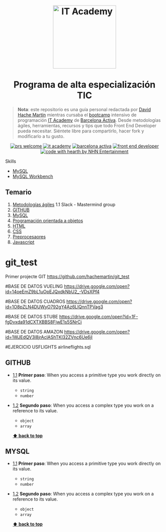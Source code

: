 <h1 align="center">
  <img src="https://cibernarium.barcelonactiva.cat/documents/10180/693138/IT+logo.png/1c84715b-b403-4f41-9b5d-8691f99dec40?t=1520933248611" alt="IT Academy" width=200">
  <br>
    <br> Programa de alta especialización TIC
  <br>
</h1>

> **Nota**: este repositorio es una guía personal redactada por [David Hache Martín](http://www.hachemartin.com) mientras cursaba el [bootcamp](https://en.wikipedia.org/wiki/Coding_bootcamp) intensivo de programación [IT Academy](https://cibernarium.barcelonactiva.cat/it-academy) de [Barcelona Activa](http://www.barcelonactiva.cat). Desde metodologías ágiles, herramientas, recursos y tips que todo Front End Developer pueda necesitar. Siéntete libre para compartirlo, hacer fork y modificarlo a tu gusto.

<div align="center"> 
  
 [![prs welcome](https://img.shields.io/badge/PRs-welcome-brightgreen.svg?style=flat-square)](http://makeapullrequest.com)
 [![it academy](https://img.shields.io/badge/IT%20Academy-2018-d50283.svg)](https://cibernarium.barcelonactiva.cat/it-academy)
 [![barcelona activa](https://img.shields.io/badge/Barcelona-Activa-0084B4.svg)](http://www.barcelonactiva.cat)
 [![front end developer](https://img.shields.io/badge/developer-front--end-blue.svg)](https://en.wikipedia.org/wiki/Front-end_web_development)
 [![code with hearth by NHN Entertainment](https://img.shields.io/badge/%3C%2F%3E%20with%20%E2%99%A5%20by-Hache%20Martin-ff1414.svg)](https://github.com/hachemartin)
 
 </div>
 
 
Skills
  - [MySQL](https://dev.mysql.com/doc/refman/8.0/en/)
  - [MySQL Workbench](https://dev.mysql.com/doc/workbench/en/)

## Temario
  1. [Metodologías ágiles](#metodologias)
    1.1 Slack
    - Mastermind group
  1. [GITHUB](#github)
  1. [MySQL](#mysql)
  1. [Programación orientada a objetos](#poo)
  1. [HTML](#html)
  1. [CSS](#css)
  1. [Preprocesaores](#preprocesadores)
  1. [Javascript](#js)



# git_test
Primer projecte GIT
https://github.com/hachemartin/git_test

#BASE DE DATOS VUELING
https://drive.google.com/open?id=14oeEmZ9bL1uOpEJQxdkNbU2_-VDsXPf4

#BASE DE DATOS CUADROS
https://drive.google.com/open?id=1O8pZLN4DUWyO792gY4Az6LlQnnTPVag3

#BASE DE DATOS STUBE
https://drive.google.com/open?id=1F-fgDvxda91dCXTXBBS8FjwE1s5SNrCi

#BASE DE DATOS AMAZON
https://drive.google.com/open?id=1WJEdQV3l8jrAclAShTKl32ZVnc6Ue6jI




#EJERCICIO USFLIGHTS
airlineflights.sql


## GITHUB

<a name="github--first"></a><a name="1.1"></a>
  - [1.1](#github--first) **Primer paso**: When you access a primitive type you work directly on its value.

    - `string`
    - `number`
    
<a name="github--segundo"></a><a name="1.2"></a>
  - [1.2](#github--segundo)  **Segundo paso**: When you access a complex type you work on a reference to its value.

    - `object`
    - `array`
    
    
    **[⬆ back to top](#temario)**

## MYSQL

<a name="mysql--first"></a><a name="1.1"></a>
  - [1.1](#mysql--first) **Primer paso**: When you access a primitive type you work directly on its value.

    - `string`
    - `number`
    
<a name="mysql--segundo"></a><a name="1.2"></a>
  - [1.2](#mysql--segundo)  **Segundo paso**: When you access a complex type you work on a reference to its value.

    - `object`
    - `array`
    
    
    **[⬆ back to top](#temario)**
